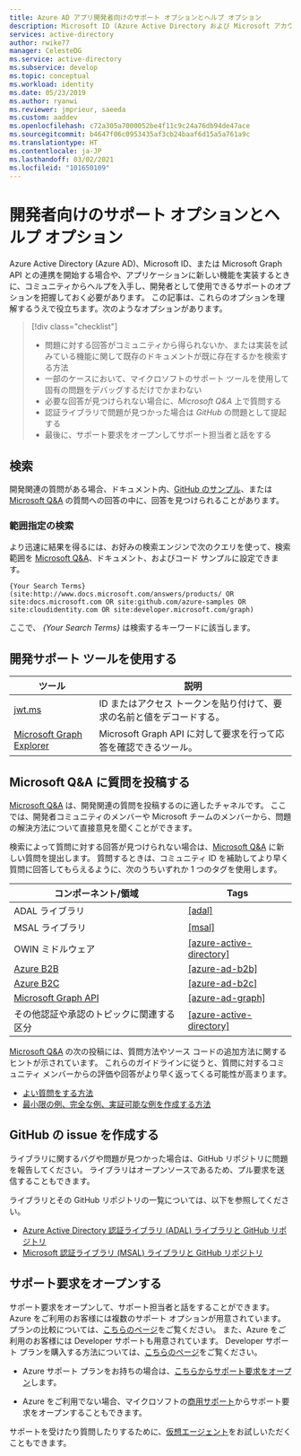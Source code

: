 ```yaml
---
title: Azure AD アプリ開発者向けのサポート オプションとヘルプ オプション
description: Microsoft ID (Azure Active Directory および Microsoft アカウント) と連携するアプリケーションを作成するときの開発関連の質問や問題について、ヘルプとサポートを入手する方法について確認します
services: active-directory
author: rwike77
manager: CelesteDG
ms.service: active-directory
ms.subservice: develop
ms.topic: conceptual
ms.workload: identity
ms.date: 05/23/2019
ms.author: ryanwi
ms.reviewer: jmprieur, saeeda
ms.custom: aaddev
ms.openlocfilehash: c72a305a7000052be4f11c9c24a76db94de47ace
ms.sourcegitcommit: b4647f06c0953435af3cb24baaf6d15a5a761a9c
ms.translationtype: HT
ms.contentlocale: ja-JP
ms.lasthandoff: 03/02/2021
ms.locfileid: "101650109"
---
```

# <a name="support-and-help-options-for-developers"></a>開発者向けのサポート オプションとヘルプ オプション

Azure Active Directory (Azure AD)、Microsoft ID、または Microsoft Graph API との連携を開始する場合や、アプリケーションに新しい機能を実装するときに、コミュニティからヘルプを入手し、開発者として使用できるサポートのオプションを把握しておく必要があります。 この記事は、これらのオプションを理解するうえで役立ちます。次のようなオプションがあります。

> [!div class="checklist"]
> * 問題に対する回答がコミュニティから得られないか、または実装を試みている機能に関して既存のドキュメントが既に存在するかを検索する方法
> * 一部のケースにおいて、マイクロソフトのサポート ツールを使用して固有の問題をデバッグするだけでかまわない
> * 必要な回答が見つけられない場合に、*Microsoft Q&A* 上で質問する
> * 認証ライブラリで問題が見つかった場合は *GitHub* の問題として提起する
> * 最後に、サポート要求をオープンしてサポート担当者と話をする

## <a name="search"></a>検索

開発関連の質問がある場合、ドキュメント内、[GitHub のサンプル](https://github.com/azure-samples)、または [Microsoft Q&A](/answers/products/) の質問への回答の中に、回答を見つけられることがあります。

### <a name="scoped-search"></a>範囲指定の検索

より迅速に結果を得るには、お好みの検索エンジンで次のクエリを使って、検索範囲を [Microsoft Q&A](/answers/products/)、ドキュメント、およびコード サンプルに設定できます。

```
{Your Search Terms} (site:http://www.docs.microsoft.com/answers/products/ OR site:docs.microsoft.com OR site:github.com/azure-samples OR site:cloudidentity.com OR site:developer.microsoft.com/graph)
```

ここで、 *{Your Search Terms}* は検索するキーワードに該当します。

## <a name="use-the-development-support-tools"></a>開発サポート ツールを使用する

| ツール  | 説明  |
|---------|---------|
| [jwt.ms](https://jwt.ms) | ID またはアクセス トークンを貼り付けて、要求の名前と値をデコードする。 |
| [Microsoft Graph Explorer](https://developer.microsoft.com/graph/graph-explorer)| Microsoft Graph API に対して要求を行って応答を確認できるツール。 |

## <a name="post-a-question-to-microsoft-qa"></a>Microsoft Q&A に質問を投稿する

[Microsoft Q&A](/answers/products/) は、開発関連の質問を投稿するのに適したチャネルです。 ここでは、開発者コミュニティのメンバーや Microsoft チームのメンバーから、問題の解決方法について直接意見を聞くことができます。

検索によって質問に対する回答が見つけられない場合は、[Microsoft Q&A](/answers/products/) に新しい質問を提出します。 質問するときは、コミュニティ ID を補助してより早く質問に回答してもらえるように、次のうちいずれか 1 つのタグを使用します。

|コンポーネント/領域  | Tags |
|---------|---------|
| ADAL ライブラリ | [[adal]](/answers/topics/azure-ad-adal-deprecation.html) |
| MSAL ライブラリ     | [[msal]](/answers/topics/azure-ad-msal.html) |
| OWIN ミドルウェア  | [[azure-active-directory]](/answers/topics/azure-active-directory.html) |
| [Azure B2B](../external-identities/what-is-b2b.md)  | [[azure-ad-b2b]](/answers/topics/azure-ad-b2b.html) |
| [Azure B2C](https://azure.microsoft.com/services/active-directory-b2c/)  | [[azure-ad-b2c]](/answers/topics/azure-ad-b2c.html) |
| [Microsoft Graph API](https://developer.microsoft.com/graph/) | [[azure-ad-graph]](/answers/topics/azure-ad-graph.html) |
| その他認証や承認のトピックに関連する区分 | [[azure-active-directory]](/answers/topics/azure-active-directory.html) |

[Microsoft Q&A](/answers/products/) の次の投稿には、質問方法やソース コードの追加方法に関するヒントが示されています。 これらのガイドラインに従うと、質問に対するコミュニティ メンバーからの評価や回答がより早く返ってくる可能性が高まります。

* [よい質問をする方法](/answers/articles/24951/how-to-write-a-quality-question.html)
* [最小限の例、完全な例、実証可能な例を作成する方法](/answers/articles/24907/how-to-write-a-quality-answer.html)

## <a name="create-a-github-issue"></a>GitHub の issue を作成する

ライブラリに関するバグや問題が見つかった場合は、GitHub リポジトリに問題を報告してください。 ライブラリはオープンソースであるため、プル要求を送信することもできます。

ライブラリとその GitHub リポジトリの一覧については、以下を参照してください。

* [Azure Active Directory 認証ライブラリ (ADAL) ライブラリと GitHub リポジトリ](../azuread-dev/active-directory-authentication-libraries.md)
* [Microsoft 認証ライブラリ (MSAL) ライブラリと GitHub リポジトリ](reference-v2-libraries.md)

## <a name="open-a-support-request"></a>サポート要求をオープンする

サポート要求をオープンして、サポート担当者と話をすることができます。 Azure をご利用のお客様には複数のサポート オプションが用意されています。 プランの比較については、[こちらのページ](https://azure.microsoft.com/support/plans/)をご覧ください。 また、Azure をご利用のお客様には Developer サポートも用意されています。 Developer サポート プランを購入する方法については、[こちらのページ](https://azure.microsoft.com/support/plans/developer/)をご覧ください。

* Azure サポート プランをお持ちの場合は、[こちらからサポート要求をオープン](https://portal.azure.com/#blade/Microsoft_Azure_Support/HelpAndSupportBlade/newsupportrequest)します。

* Azure をご利用でない場合、マイクロソフトの[商用サポート](https://support.serviceshub.microsoft.com/supportforbusiness)からサポート要求をオープンすることもできます。

サポートを受けたり質問したりするために、[仮想エージェント](https://support.microsoft.com/contactus/?ws=support)をお試しいただくこともできます。